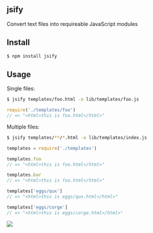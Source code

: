 ## jsify

Convert text files into requireable JavaScript modules

## Install

```bash
$ npm install jsify
```

## Usage

Single files:

 ```bash
$ jsify templates/foo.html -o lib/templates/foo.js
```

```js
require('./templates/foo')
// => "<html>this is foo.html</html>"
```

Multiple files:

```bash
$ jsify templates/**/*.html -o lib/templates/index.js
```

```js
templates = require('./templates')

templates.foo
// => "<html>this is foo.html</html>"

templates.bar
// => "<html>this is foo.html</html>"

templates['eggs/qux']
// => "<html>this is eggs/qux.html</html>"

templates['eggs/corge']
// => "<html>this is eggs/corge.html</html>"
```

![](https://dl.dropboxusercontent.com/s/s6npnnexhy4c1ew/npmel_13.jpg)
